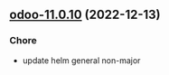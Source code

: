 

## [odoo-11.0.10](https://github.com/truecharts/charts/compare/odoo-11.0.9...odoo-11.0.10) (2022-12-13)

### Chore

- update helm general non-major
  
  